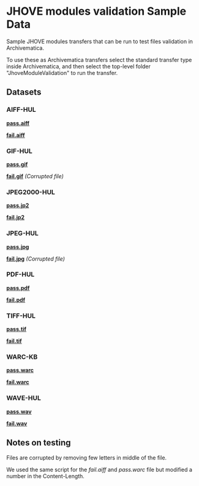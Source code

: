# JHOVE modules validation Sample Data

Sample JHOVE modules transfers that can be run to test files validation in Archivematica.

To use these as Archivematica transfers select the standard transfer type inside Archivematica, and then select the top-level folder "JhoveModuleValidation" to run the transfer.


## Datasets

### AIFF-HUL

**[pass.aiff](https://github.com/openpreserve/jhove/raw/refs/heads/integration/test-root/corpora/examples/modules/AIFF-hul/8-Bit-Noise-1.aif)**

**[fail.aiff](https://gist.github.com/replaceafill/48fbc414b563526a0139db649a0d0d9c)**

### GIF-HUL

**[pass.gif](https://github.com/openpreserve/jhove/blob/integration/test-root/corpora/examples/modules/GIF-hul/AA_Banner.gif)**

**[fail.gif](https://github.com/openpreserve/jhove/blob/integration/test-root/corpora/examples/modules/GIF-hul/hul-banner.gif?raw=true)** *(Corrupted file)*

### JPEG2000-HUL

**[pass.jp2](https://github.com/openpreserve/jhove/raw/refs/heads/integration/test-root/corpora/examples/modules/JPEG2000-hul/monochrome.jp2)**

**[fail.jp2](https://github.com/openpreserve/jhove/blob/refs/heads/integration/test-root/corpora/errors/modules/JPEG2000-hul/height_image_header_damaged.jp2)**

### JPEG-HUL

**[pass.jpg](https://github.com/openpreserve/jhove/blob/integration/test-root/corpora/examples/modules/JPEG-hul/20150213_140637.jpg)**

**[fail.jpg](https://github.com/openpreserve/jhove/blob/integration/test-root/corpora/examples/modules/JPEG-hul/AA_Banner.jpg)** *(Corrupted file)*

### PDF-HUL

**[pass.pdf](https://github.com/openpreserve/jhove/blob/integration/test-root/corpora/errors/modules/PDF-hul/pdf-hul-14-govdocs-489354.pdf)**

**[fail.pdf](https://github.com/openpreserve/format-corpus/blob/master/pdfCabinetOfHorrors/corruptionOneByteMissing.pdf)**

### TIFF-HUL

**[pass.tif](https://github.com/openpreserve/jhove/raw/refs/heads/integration/test-root/corpora/examples/modules/TIFF-hul/little-endian.tif)**

**[fail.tif](https://github.com/openpreserve/jhove/raw/refs/heads/integration/test-root/corpora/examples/modules/TIFF-hul/badfiles/peppers.tif)**

### WARC-KB

**[pass.warc](https://gist.github.com/replaceafill/e9c10cff981baddeba1ba3ce7e2f25f3)**

**[fail.warc](https://github.com/openpreserve/jhove/raw/refs/heads/integration/test-root/corpora/examples/modules/TIFF-hul/badfiles/peppers.tif)**

### WAVE-HUL

**[pass.wav](https://github.com/openpreserve/jhove/blob/integration/test-root/corpora/examples/modules/WAVE-hul/8-Bit-Noise-1.wav)**

**[fail.wav](https://github.com/openpreserve/jhove/blob/integration/test-root/corpora/errors/modules/WAVE-hul/wf-pcm-44khz-8bit-mono-chunk-id-above-valid-ascii.wav)**


## Notes on testing

Files are corrupted by removing few letters in middle of the file.

We used the same script for the *fail.aiff* and *pass.warc* file but modified a number in the Content-Length.
